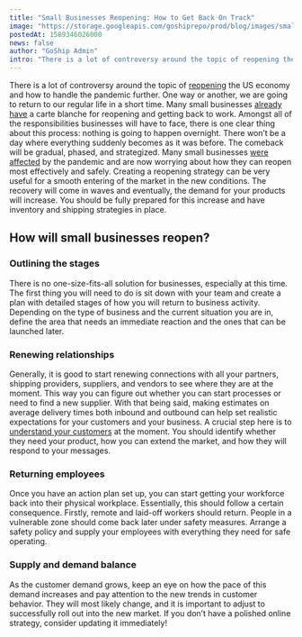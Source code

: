 ```yaml
---
title: "Small Businesses Reopening: How to Get Back On Track"
image: "https://storage.googleapis.com/goshiprepo/prod/blog/images/small-business-reopening-how-to-get-back-on-track.jpg"
postedAt: 1589346026000
news: false
author: "GoShip Admin"
intro: "There is a lot of controversy around the topic of reopening the US economy and how to handle the pandemic further. One way or another, we are going to return to our regular life in a short time. Many small businesses already have a carte blanche for reopening and getting back to work. Amongst all of the responsibilities businesses will have to face, there is one clear thing about this process: nothing is going to happen overnight. There won’t be a day where everything suddenly becomes as it was before. The "
---
```

There is a lot of controversy around the topic of [reopening](https://www.nytimes.com/2020/04/16/us/politics/coronavirus-trump-guidelines.html) the US economy and how to handle the pandemic further. One way or another, we are going to return to our regular life in a short time. Many small businesses [already have](https://edition.cnn.com/interactive/2020/us/states-reopen-coronavirus-trnd/) a carte blanche for reopening and getting back to work. Amongst all of the responsibilities businesses will have to face, there is one clear thing about this process: nothing is going to happen overnight. There won’t be a day where everything suddenly becomes as it was before. The comeback will be gradual, phased, and strategized. Many small businesses [were affected](https://www.goship.com/blog/how-can-small-businesses-survive-coronavirus-recession/) by the pandemic and are now worrying about how they can reopen most effectively and safely. Creating a reopening strategy can be very useful for a smooth entering of the market in the new conditions. The recovery will come in waves and eventually, the demand for your products will increase. You should be fully prepared for this increase and have inventory and shipping strategies in place.

How will small businesses reopen?
---------------------------------

### Outlining the stages

There is no one-size-fits-all solution for businesses, especially at this time. The first thing you will need to do is sit down with your team and create a plan with detailed stages of how you will return to business activity. Depending on the type of business and the current situation you are in, define the area that needs an immediate reaction and the ones that can be launched later.

### Renewing relationships

Generally, it is good to start renewing connections with all your partners, shipping providers, suppliers, and vendors to see where they are at the moment. This way you can figure out whether you can start processes or need to find a new supplier. With that being said, making estimates on average delivery times both inbound and outbound can help set realistic expectations for your customers and your business. A crucial step here is to [understand your customers](https://www.goship.com/blog/how-to-communicate-the-coronavirus-pandemic-to-your-customers/) at the moment. You should identify whether they need your product, how you can extend the market, and how they will respond to your messages.

### Returning employees

Once you have an action plan set up, you can start getting your workforce back into their physical workplace. Essentially, this should follow a certain consequence. Firstly, remote and laid-off workers should return. People in a vulnerable zone should come back later under safety measures. Arrange a safety policy and supply your employees with everything they need for safe operating.

### Supply and demand balance

As the customer demand grows, keep an eye on how the pace of this demand increases and pay attention to the new trends in customer behavior. They will most likely change, and it is important to adjust to successfully roll out into the new market. If you don’t have a polished online strategy, consider updating it immediately!
